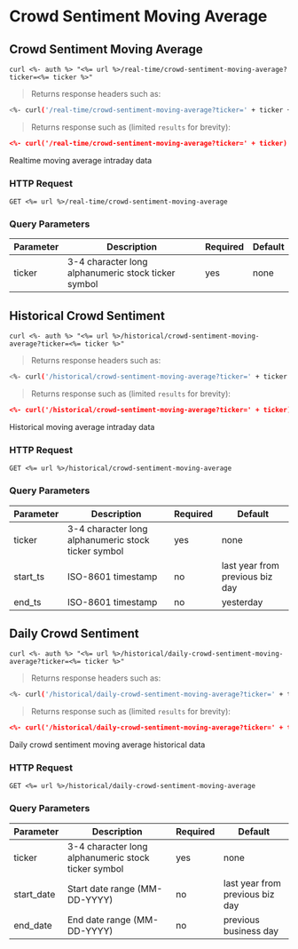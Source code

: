 
# Crowd Sentiment Moving Average


## Crowd Sentiment Moving Average

```shell
curl <%- auth %> "<%= url %>/real-time/crowd-sentiment-moving-average?ticker=<%= ticker %>"
```

> Returns response headers such as:

```bash
<%- curl('/real-time/crowd-sentiment-moving-average?ticker=' + ticker + ' -s -D- -o/dev/null') %>
```

> Returns response such as (limited `results` for brevity):

```json
<%- curl('/real-time/crowd-sentiment-moving-average?ticker=' + ticker) %>
```

Realtime moving average intraday data

### HTTP Request

`GET <%= url %>/real-time/crowd-sentiment-moving-average`

### Query Parameters

Parameter | Description | Required | Default
--------- | ----------- | -------- | -------
ticker | 3-4 character long alphanumeric stock ticker symbol | yes | none



## Historical Crowd Sentiment

```shell
curl <%- auth %> "<%= url %>/historical/crowd-sentiment-moving-average?ticker=<%= ticker %>"
```

> Returns response headers such as:

```bash
<%- curl('/historical/crowd-sentiment-moving-average?ticker=' + ticker + ' -s -D- -o/dev/null') %>
```

> Returns response such as (limited `results` for brevity):

```json
<%- curl('/historical/crowd-sentiment-moving-average?ticker=' + ticker) %>
```

Historical moving average intraday data

### HTTP Request

`GET <%= url %>/historical/crowd-sentiment-moving-average`

### Query Parameters

Parameter | Description | Required | Default
--------- | ----------- | -------- | -------
ticker | 3-4 character long alphanumeric stock ticker symbol | yes | none
start_ts | ISO-8601 timestamp | no | last year from previous biz day
end_ts | ISO-8601 timestamp | no | yesterday


## Daily Crowd Sentiment

```shell
curl <%- auth %> "<%= url %>/historical/daily-crowd-sentiment-moving-average?ticker=<%= ticker %>"
```

> Returns response headers such as:

```bash
<%- curl('/historical/daily-crowd-sentiment-moving-average?ticker=' + ticker + ' -s -D- -o/dev/null') %>
```

> Returns response such as (limited `results` for brevity):

```json
<%- curl('/historical/daily-crowd-sentiment-moving-average?ticker=' + ticker) %>
```

Daily crowd sentiment moving average historical data

### HTTP Request

`GET <%= url %>/historical/daily-crowd-sentiment-moving-average`

### Query Parameters

Parameter | Description | Required | Default
--------- | ----------- | -------- | -------
ticker | 3-4 character long alphanumeric stock ticker symbol | yes | none
start_date | Start date range (MM-DD-YYYY) | no | last year from previous biz day
end_date | End date range (MM-DD-YYYY) | no | previous business day
